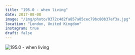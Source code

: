 ```yaml
---
title: "195.0 - when living"
date: 2017-08-08
image: "/img/photo/0372c4d2fa857a05cec79bc80b37ef3a.jpg"
location: "London, United Kingdom"
instagram: true
draft: false
---
```


![195.0 - when living](/img/photo/0372c4d2fa857a05cec79bc80b37ef3a.jpg)
